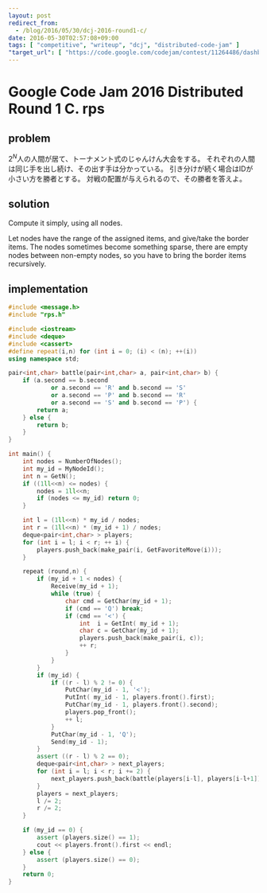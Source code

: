 ```yaml
---
layout: post
redirect_from:
  - /blog/2016/05/30/dcj-2016-round1-c/
date: 2016-05-30T02:57:08+09:00
tags: [ "competitive", "writeup", "dcj", "distributed-code-jam" ]
"target_url": [ "https://code.google.com/codejam/contest/11264486/dashboard#s=p2" ]
---
```


# Google Code Jam 2016 Distributed Round 1 C. rps

## problem

$2^N$人の人間が居て、トーナメント式のじゃんけん大会をする。
それぞれの人間は同じ手を出し続け、その出す手は分かっている。
引き分けが続く場合はIDが小さい方を勝者とする。
対戦の配置が与えられるので、その勝者を答えよ。

## solution

Compute it simply, using all nodes.

Let nodes have the range of the assigned items, and give/take the border items.
The nodes sometimes become something sparse, there are empty nodes between non-empty nodes, so you have to bring the border items recursively.

## implementation

``` c++
#include <message.h>
#include "rps.h"

#include <iostream>
#include <deque>
#include <cassert>
#define repeat(i,n) for (int i = 0; (i) < (n); ++(i))
using namespace std;

pair<int,char> battle(pair<int,char> a, pair<int,char> b) {
    if (a.second == b.second
            or a.second == 'R' and b.second == 'S'
            or a.second == 'P' and b.second == 'R'
            or a.second == 'S' and b.second == 'P') {
        return a;
    } else {
        return b;
    }
}

int main() {
    int nodes = NumberOfNodes();
    int my_id = MyNodeId();
    int n = GetN();
    if ((1ll<<n) <= nodes) {
        nodes = 1ll<<n;
        if (nodes <= my_id) return 0;
    }

    int l = (1ll<<n) * my_id / nodes;
    int r = (1ll<<n) * (my_id + 1) / nodes;
    deque<pair<int,char> > players;
    for (int i = l; i < r; ++ i) {
        players.push_back(make_pair(i, GetFavoriteMove(i)));
    }

    repeat (round,n) {
        if (my_id + 1 < nodes) {
            Receive(my_id + 1);
            while (true) {
                char cmd = GetChar(my_id + 1);
                if (cmd == 'Q') break;
                if (cmd == '<') {
                    int  i = GetInt( my_id + 1);
                    char c = GetChar(my_id + 1);
                    players.push_back(make_pair(i, c));
                    ++ r;
                }
            }
        }
        if (my_id) {
            if ((r - l) % 2 != 0) {
                PutChar(my_id - 1, '<');
                PutInt( my_id - 1, players.front().first);
                PutChar(my_id - 1, players.front().second);
                players.pop_front();
                ++ l;
            }
            PutChar(my_id - 1, 'Q');
            Send(my_id - 1);
        }
        assert ((r - l) % 2 == 0);
        deque<pair<int,char> > next_players;
        for (int i = l; i < r; i += 2) {
            next_players.push_back(battle(players[i-l], players[i-l+1]));
        }
        players = next_players;
        l /= 2;
        r /= 2;
    }

    if (my_id == 0) {
        assert (players.size() == 1);
        cout << players.front().first << endl;
    } else {
        assert (players.size() == 0);
    }
    return 0;
}
```
